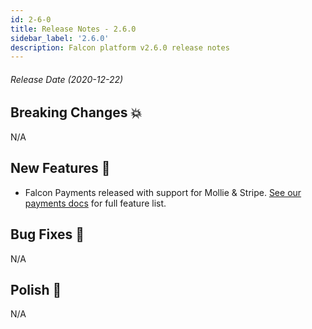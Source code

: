 ```yaml
---
id: 2-6-0
title: Release Notes - 2.6.0
sidebar_label: '2.6.0'
description: Falcon platform v2.6.0 release notes
---
```


###### Release Date (2020-12-22)

## Breaking Changes 💥

N/A

## New Features 🚀

- Falcon Payments released with support for Mollie & Stripe. [See our payments docs](https://docs.deity.io/docs/platform/payments/falcon-payments/overview) for full feature list.

## Bug Fixes 🐛

N/A

## Polish 💅

N/A
